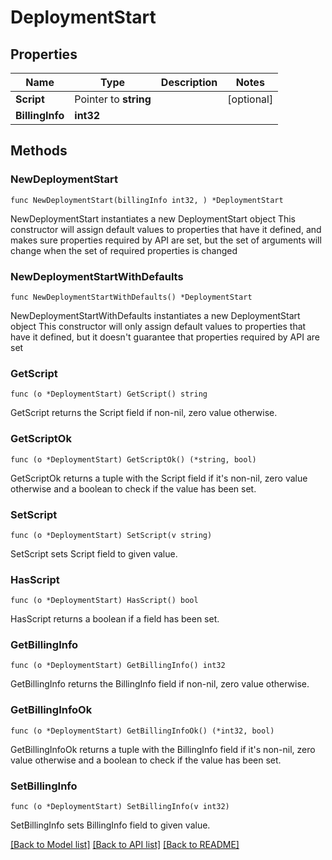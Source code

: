 # DeploymentStart

## Properties

Name | Type | Description | Notes
------------ | ------------- | ------------- | -------------
**Script** | Pointer to **string** |  | [optional] 
**BillingInfo** | **int32** |  | 

## Methods

### NewDeploymentStart

`func NewDeploymentStart(billingInfo int32, ) *DeploymentStart`

NewDeploymentStart instantiates a new DeploymentStart object
This constructor will assign default values to properties that have it defined,
and makes sure properties required by API are set, but the set of arguments
will change when the set of required properties is changed

### NewDeploymentStartWithDefaults

`func NewDeploymentStartWithDefaults() *DeploymentStart`

NewDeploymentStartWithDefaults instantiates a new DeploymentStart object
This constructor will only assign default values to properties that have it defined,
but it doesn't guarantee that properties required by API are set

### GetScript

`func (o *DeploymentStart) GetScript() string`

GetScript returns the Script field if non-nil, zero value otherwise.

### GetScriptOk

`func (o *DeploymentStart) GetScriptOk() (*string, bool)`

GetScriptOk returns a tuple with the Script field if it's non-nil, zero value otherwise
and a boolean to check if the value has been set.

### SetScript

`func (o *DeploymentStart) SetScript(v string)`

SetScript sets Script field to given value.

### HasScript

`func (o *DeploymentStart) HasScript() bool`

HasScript returns a boolean if a field has been set.

### GetBillingInfo

`func (o *DeploymentStart) GetBillingInfo() int32`

GetBillingInfo returns the BillingInfo field if non-nil, zero value otherwise.

### GetBillingInfoOk

`func (o *DeploymentStart) GetBillingInfoOk() (*int32, bool)`

GetBillingInfoOk returns a tuple with the BillingInfo field if it's non-nil, zero value otherwise
and a boolean to check if the value has been set.

### SetBillingInfo

`func (o *DeploymentStart) SetBillingInfo(v int32)`

SetBillingInfo sets BillingInfo field to given value.



[[Back to Model list]](../README.md#documentation-for-models) [[Back to API list]](../README.md#documentation-for-api-endpoints) [[Back to README]](../README.md)


